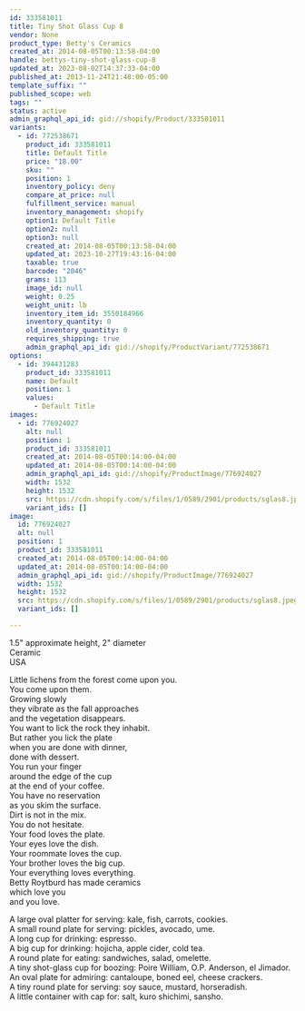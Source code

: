 ```yaml
---
id: 333581011
title: Tiny Shot Glass Cup 8
vendor: None
product_type: Betty's Ceramics
created_at: 2014-08-05T00:13:58-04:00
handle: bettys-tiny-shot-glass-cup-8
updated_at: 2023-08-02T14:37:33-04:00
published_at: 2013-11-24T21:48:00-05:00
template_suffix: ""
published_scope: web
tags: ""
status: active
admin_graphql_api_id: gid://shopify/Product/333581011
variants:
  - id: 772538671
    product_id: 333581011
    title: Default Title
    price: "18.00"
    sku: ""
    position: 1
    inventory_policy: deny
    compare_at_price: null
    fulfillment_service: manual
    inventory_management: shopify
    option1: Default Title
    option2: null
    option3: null
    created_at: 2014-08-05T00:13:58-04:00
    updated_at: 2023-10-27T19:43:16-04:00
    taxable: true
    barcode: "2046"
    grams: 113
    image_id: null
    weight: 0.25
    weight_unit: lb
    inventory_item_id: 3550184966
    inventory_quantity: 0
    old_inventory_quantity: 0
    requires_shipping: true
    admin_graphql_api_id: gid://shopify/ProductVariant/772538671
options:
  - id: 394431283
    product_id: 333581011
    name: Default
    position: 1
    values:
      - Default Title
images:
  - id: 776924027
    alt: null
    position: 1
    product_id: 333581011
    created_at: 2014-08-05T00:14:00-04:00
    updated_at: 2014-08-05T00:14:00-04:00
    admin_graphql_api_id: gid://shopify/ProductImage/776924027
    width: 1532
    height: 1532
    src: https://cdn.shopify.com/s/files/1/0589/2901/products/sglas8.jpeg?v=1407212040
    variant_ids: []
image:
  id: 776924027
  alt: null
  position: 1
  product_id: 333581011
  created_at: 2014-08-05T00:14:00-04:00
  updated_at: 2014-08-05T00:14:00-04:00
  admin_graphql_api_id: gid://shopify/ProductImage/776924027
  width: 1532
  height: 1532
  src: https://cdn.shopify.com/s/files/1/0589/2901/products/sglas8.jpeg?v=1407212040
  variant_ids: []

---
```


1.5" approximate height, 2" diameter  
Ceramic   
USA

Little lichens from the forest come upon you.  
You come upon them.  
Growing slowly  
they vibrate as the fall approaches  
and the vegetation disappears.  
You want to lick the rock they inhabit.  
But rather you lick the plate  
when you are done with dinner,  
done with dessert.  
You run your finger  
around the edge of the cup  
at the end of your coffee.  
You have no reservation  
as you skim the surface.  
Dirt is not in the mix.  
You do not hesitate.  
Your food loves the plate.  
Your eyes love the dish.  
Your roommate loves the cup.  
Your brother loves the big cup.  
Your everything loves everything.  
Betty Roytburd has made ceramics  
which love you  
and you love.  
  
A large oval platter for serving: kale, fish, carrots, cookies.  
A small round plate for serving: pickles, avocado, ume.  
A long cup for drinking: espresso.  
A big cup for drinking: hojicha, apple cider, cold tea.  
A round plate for eating: sandwiches, salad, omelette.  
A tiny shot-glass cup for boozing: Poire William, O.P. Anderson, el Jimador.  
An oval plate for admiring: cantaloupe, boned eel, cheese crackers.  
A tiny round plate for serving: soy sauce, mustard, horseradish.  
A little container with cap for: salt, kuro shichimi, sansho.